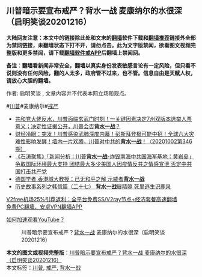  <h2>川普暗示要宣布戒严？背水一战 麦康纳尔的水很深（启明笑谈20201216）</h2> <p class="notice"><b>大陆网友注意：本文中的链接除此处和文末的<a href="https://github.com/bannedbook/fanqiang" >翻墙</a>软件下载和<a href="https://github.com/killgcd/justmysocks/blob/master/README.md">翻墙推荐</a>链接外全部为禁网链接，未翻墙状态下打不开，请勿点击。此为文字版禁闻，欲看图文视频完整版和更多禁闻，请下载<a href="https://github.com/bannedbook/fanqiang">翻墙软件或APP</a>后翻墙上禁闻网。</p><p>备注：翻墙看新闻非常安全，翻墙以真实身份发表敏感言论有一定风险，但只看不说则没有任何风险，翻的人太多，政府管不过来，也不管。信息自由是天赋人权，请放心大胆的翻墙。</b></p>  <div class="entry"> <p>作者: 启明笑谈 , 文章内容并不代表本网立场和观点。</p> <figure></figure> <p>#<a href="https://www.bannedbook.org/bnews/tag/%e5%b7%9d%e6%99%ae/" class="st_tag internal_tag" rel="tag" title="标签 川普 下的日志">川普</a>#麦康纳尔#<a href="https://www.bannedbook.org/bnews/tag/%E6%88%92%E4%B8%A5/" class="st_tag internal_tag" rel="tag" title="标签 戒严 下的日志">戒严</a></p>  <ul class='op-related-articles' title='相关阅读'> <li><a href='https://www.bannedbook.org/bnews/bannedvideo/20201216/1448682.html' target='_blank'>共和党大佬反水，川普面临玄武门时刻！一关键因素决定7州双版本选举人票意义；决定性证据公开，川普会否<b>背水一战</b>？</a></li> <li><a href='https://www.bannedbook.org/bnews/bannedvideo/20201002/1406944.html' target='_blank'>财经冷眼：突发！川普感染武肺深度内幕！彭斯拜登极可能中招！全球六大灾难性影响发酵！墙内一片欢腾，川普对中共的<b>背水一战</b>！（20201002第346期）</a></li> <li><a href='https://www.bannedbook.org/bnews/bannedvideo/20200806/1375321.html' target='_blank'>《石涛聚焦》「新闻分析：川普<b>背水一战</b>-炸毁南海中共国海军基地：黄岩岛」争取国际环境最大支持 团结最大多少美国人因疫情反共之情感宣泄 否定中共国打击共产党</a></li> <li><a href='https://www.bannedbook.org/bnews/comments/20191119/1226375.html' target='_blank'>德国学者 香港城大教授：已无和平之解 示威者<b>背水一战</b></a></li> <li><a href='https://www.bannedbook.org/bnews/cbnews/20191022/1210599.html' target='_blank'>历史故事系列之韩信篇（二十七） <b>背水一战</b>展精髓 死里逃生识鹿泉</a></li> </ul> <p class="texttj"> <a href="https://github.com/bannedbook/fanqiang/wiki/V2ray%E6%9C%BA%E5%9C%BA" target="_blank">V2free机场25%引荐返利：全平台免费SS/V2ray节点+经济套餐高速翻墙</a><br/> <a href="https://github.com/bannedbook/fanqiang/wiki/%E7%A6%81%E9%97%BB%E7%BD%91%E5%AE%89%E5%8D%93%E7%BF%BB%E5%A2%99%E6%96%B0%E9%97%BBAPP" target="_blank">免费PC翻墙、安卓VPN翻墙APP</a></p><p><a href='https://www.bannedbook.org/bnews/topimagenews/20180409/925596.html' target='_blank'>如何加速观看YouTube？ </a></p> <figure class='op-interactive'><figcaption>川普暗示要宣布戒严？<a href="https://www.bannedbook.org/bnews/tag/%E8%83%8C%E6%B0%B4%E4%B8%80%E6%88%98/" class="st_tag internal_tag" rel="tag" title="标签 背水一战 下的日志">背水一战</a> 麦康纳尔的水很深（启明笑谈20201216）</figcaption></figure> </p> <a name='sharetosocial'></a>       <div><b>本文的图文或视频完整版</b>：<a href='https://www.bannedbook.org/bnews/bannedvideo/20201217/1449352.html'>川普暗示要宣布戒严？背水一战 麦康纳尔的水很深（启明笑谈20201216）</a></div>  </div><!--END ENTRY--> <div class="postfooter"> <div>本文标签：<a href="https://www.bannedbook.org/bnews/tag/%e5%b7%9d%e6%99%ae/" rel="tag">川普</a>, <a href="https://www.bannedbook.org/bnews/tag/%E6%88%92%E4%B8%A5/" rel="tag">戒严</a>, <a href="https://www.bannedbook.org/bnews/tag/%E8%83%8C%E6%B0%B4%E4%B8%80%E6%88%98/" rel="tag">背水一战</a></div>  </div><!--END POSTFOOTER--> 